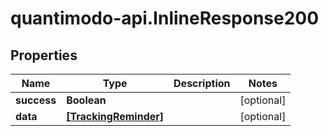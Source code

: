 # quantimodo-api.InlineResponse200

## Properties
Name | Type | Description | Notes
------------ | ------------- | ------------- | -------------
**success** | **Boolean** |  | [optional] 
**data** | [**[TrackingReminder]**](TrackingReminder.md) |  | [optional] 


